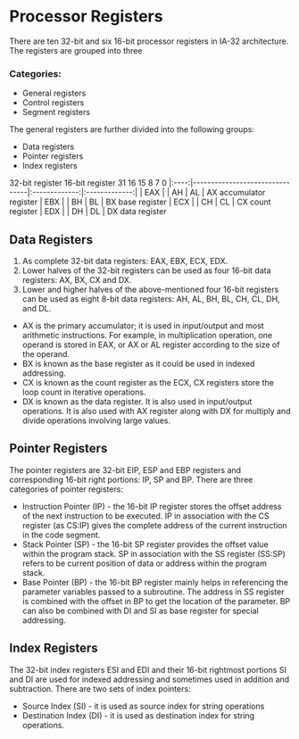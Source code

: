 # Processor Registers

There are ten 32-bit and six 16-bit processor registers in IA-32 architecture. The registers are grouped into three

### Categories:

* General registers
* Control registers
* Segment registers

The general registers are further divided into the following groups:

* Data registers
* Pointer registers
* Index registers


32-bit register                                                   16-bit register
       31                             16 15            8 7              0
|:----:|--------------------------------|:-------------:|:-------------:|
|  EAX |                                |       AH      |       AL      | AX accumulator register
|  EBX |                                |       BH      |       BL      | BX base register
|  ECX |                                |       CH      |       CL      | CX count register
|  EDX |                                |       DH      |       DL      | DX data register


## Data Registers

1. As complete 32-bit data registers: EAX, EBX, ECX, EDX.
2. Lower halves of the 32-bit registers can be used as four 16-bit data registers: AX, BX, CX and DX.
3. Lower and higher halves of the above-mentioned four 16-bit registers can be used as eight 8-bit data
registers: AH, AL, BH, BL, CH, CL, DH, and DL.

* AX is the primary accumulator; it is used in input/output and most arithmetic instructions. For example, in
multiplication operation, one operand is stored in EAX, or AX or AL register according to the size of the operand.
* BX is known as the base register as it could be used in indexed addressing.
* CX is known as the count register as the ECX, CX registers store the loop count in iterative operations.
* DX is known as the data register. It is also used in input/output operations. It is also used with AX register along
with DX for multiply and divide operations involving large values.

## Pointer Registers

The pointer registers are 32-bit EIP, ESP and EBP registers and corresponding 16-bit right portions: IP, SP and
BP. There are three categories of pointer registers:

* Instruction Pointer (IP) - the 16-bit IP register stores the offset address of the next instruction to be
executed. IP in association with the CS register (as CS:IP) gives the complete address of the current
instruction in the code segment.
* Stack Pointer (SP) - the 16-bit SP register provides the offset value within the program stack. SP in
association with the SS register (SS:SP) refers to be current position of data or address within the program stack.
* Base Pointer (BP) - the 16-bit BP register mainly helps in referencing the parameter variables passed to a
subroutine. The address in SS register is combined with the offset in BP to get the location of the parameter.
BP can also be combined with DI and SI as base register for special addressing.

## Index Registers

The 32-bit index registers ESI and EDI and their 16-bit rightmost portions SI and DI are used for indexed
addressing and sometimes used in addition and subtraction. There are two sets of index pointers:

* Source Index (SI) - it is used as source index for string operations
* Destination Index (DI) - it is used as destination index for string operations.
